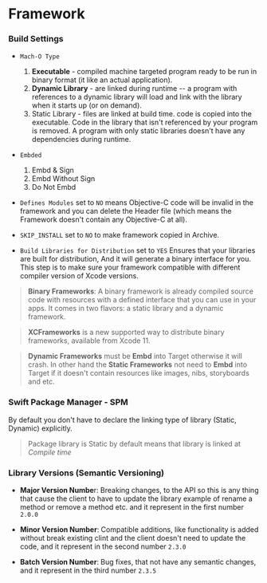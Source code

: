 # Framework

### Build Settings
- `Mach-O Type`
    1. **Executable** - compiled machine targeted program ready to be run in binary format (it like an actual application).
    2. **Dynamic Library** - are linked during runtime -- a program with references to a dynamic library will load and link with the library when it starts up (or on demand).
    3. Static Library - files are linked at build time. code is copied into the executable. Code in the library that isn't referenced by your program is removed. A program with only static libraries doesn't have any dependencies during runtime.

- `Embded`
    1. Embd & Sign
    2. Embd Without Sign
    3. Do Not Embd

- `Defines Modules` set to `NO` means Objective-C code will be invalid in the framework and you can delete the Header file (which means the Framework doesn't contain any Objective-C at all).

- `SKIP_INSTALL` set to `NO` to make framework copied in Archive.

- `Build Libraries for Distribution` set to `YES` Ensures that your libraries are built for distribution, And it will generate a binary interface for you. This step is to make sure your framework compatible with different compiler version of Xcode versions.

> **Binary Frameworks**: A binary framework is already compiled source code with resources with a defined interface that you can use in your apps. It comes in two flavors: a static library and a dynamic framework.

> **XCFrameworks** is a new supported way to distribute binary frameworks, available from Xcode 11.

> **Dynamic Frameworks** must be **Embd** into Target otherwise it will crash. In other hand the **Static Frameworks** not need to **Embd** into Target if it doesn't contain resources like images, nibs, storyboards and etc.

### Swift Package Manager - SPM
By default you don't have to declare the linking type of library (Static, Dynamic) explicitly.
> Package library is Static by default means that library is linked at *Compile time*

### Library Versions (Semantic Versioning)
- **Major Version Numbe**r: Breaking changes, to the API so this is any thing that cause the client to have to update the library example of rename a method or remove a method etc. and it represent in the first number `2.0.0`

- **Minor Version Number**: Compatible additions, like functionality is added without break existing clint and the client doesn't need to update the code, and it represent in the second number `2.3.0`

- **Batch Version Number**: Bug fixes, that not have any semantic changes, and it represent in the third number `2.3.5`
